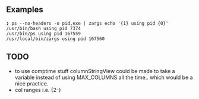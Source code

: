 ## Examples

```SH
❯ ps --no-headers -o pid,exe | zargs echo '{1} using pid {0}'
/usr/bin/bash using pid 7374
/usr/bin/ps using pid 167559
/usr/local/bin/zargs using pid 167560
```

## TODO
- to use comptime stuff columnStringView could be made to take a variable instead of using MAX_COLUMNS all the time.. which would be a nice practice.
- col ranges i.e. {2-}

